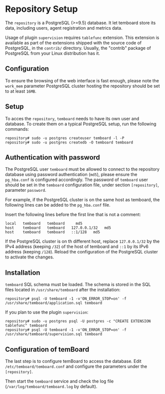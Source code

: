 # Repository Setup

The `repository` is a PostgreSQL (>=9.5) database. It let temboard store its data, including users, agent registration and metrics data.

Usage of plugin `supervision` requires `tablefunc` extension. This extension is available as part of the extensions shipped with the source code of PostgreSQL, in the `contrib/` directory. Usually, the "contrib" package of PostgreSQL from your Linux distribution has it.

## Configuration

To ensure the browsing of the web interface is fast enough, please note the `work_mem` parameter PostgreSQL cluster hosting the repository should be set to at least `16MB`.

## Setup

To acces the `repository`, `temboard` needs to have its own user and database. To create them on a typical PostgreSQL setup, run the following commands:

```
repository# sudo -u postgres createuser temboard -l -P
repository# sudo -u postgres createdb -O temboard temboard
```

## Authentication with password

The PostgreSQL user `temboard` must be allowed to connect to the repository database using password authentication (`md5`), please ensure the `pg_hba.conf` is configured accordingly. The password of `temboard` user should be set in the `temboard` configuration file, under section `[repository]`, parameter `password`.

For example, if the PostgreSQL cluster is on the same host as temboard, the following lines can be added to the `pg_hba.conf` file.

Insert the following lines before the first line that is not a comment:

```
local   temboard   temboard     md5
host    temboard   temboard   127.0.0.1/32   md5
host    temboard   temboard   ::1/128   md5
```

If the PostgreSQL cluster is on th different host, replace `127.0.0.1/32` by the IPv4 address (keeping `/32`) of the host of temboard and `::1` by its IPv6 address (keeping `/128`). Reload the configuration of the PostgreSQL cluster to activate the changes.

## Installation

`temboard` SQL schema must be loaded. The schema is stored in the SQL files located in `/usr/share/temboard` after the installation:
```
repository# psql -U temboard -1 -v'ON_ERROR_STOP=on' -f /usr/share/temboard/application.sql temboard
```

If you plan to use the plugin `supervision`:
```
repository# sudo -u postgres psql -U postgres -c "CREATE EXTENSION tablefunc" temboard
repository# psql -U temboard -1 -v'ON_ERROR_STOP=on' -f /usr/share/temboard/supervision.sql temboard
```

## Configuration of temBoard

The last step is to configure temBoard to access the database. Edit `/etc/temboard/temboard.conf` and configure the parameters under the `[repository]`.

Then start the `temboard` service and check the log file (`/var/log/temboard/temboard.log` by default).

